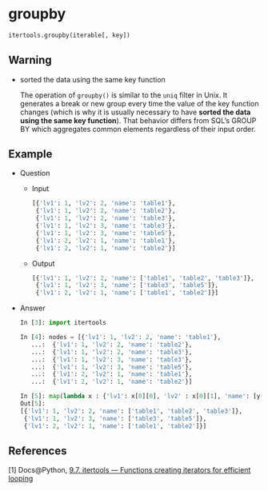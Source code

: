 # groupby

```python
itertools.groupby(iterable[, key])
```

## Warning

* sorted the data using the same key function 

  The operation of `groupby()` is similar to the `uniq` filter in Unix. It generates a break or new group every time the value of the key function changes (which is why it is usually necessary to have **sorted the data using the same key function**). That behavior differs from SQL’s GROUP BY which aggregates common elements regardless of their input order.

## Example

* Question

  * Input

    ```python
    [{'lv1': 1, 'lv2': 2, 'name': 'table1'},
     {'lv1': 1, 'lv2': 2, 'name': 'table2'},
     {'lv1': 1, 'lv2': 2, 'name': 'table3'},
     {'lv1': 1, 'lv2': 3, 'name': 'table3'},
     {'lv1': 1, 'lv2': 3, 'name': 'table5'},
     {'lv1': 2, 'lv2': 1, 'name': 'table1'},
     {'lv1': 2, 'lv2': 1, 'name': 'table2'}]
    ```

  * Output

    ```python
    [{'lv1': 1, 'lv2': 2, 'name': ['table1', 'table2', 'table3']},
     {'lv1': 1, 'lv2': 3, 'name': ['table3', 'table5']},
     {'lv1': 2, 'lv2': 1, 'name': ['table1', 'table2']}]
    ```

* Answer

  ```python
  In [3]: import itertools

  In [4]: nodes = [{'lv1': 1, 'lv2': 2, 'name': 'table1'},
     ...:  {'lv1': 1, 'lv2': 2, 'name': 'table2'},
     ...:  {'lv1': 1, 'lv2': 2, 'name': 'table3'},
     ...:  {'lv1': 1, 'lv2': 3, 'name': 'table3'},
     ...:  {'lv1': 1, 'lv2': 3, 'name': 'table5'},
     ...:  {'lv1': 2, 'lv2': 1, 'name': 'table1'},
     ...:  {'lv1': 2, 'lv2': 1, 'name': 'table2'}]

  In [5]: map(lambda x : {'lv1': x[0][0], 'lv2' : x[0][1], 'name': [y['name'] for y in x[1]]}, itertools.groupby(nodes, lambda x : (x['lv1'], x['lv2'])))
  Out[5]:
  [{'lv1': 1, 'lv2': 2, 'name': ['table1', 'table2', 'table3']},
   {'lv1': 1, 'lv2': 3, 'name': ['table3', 'table5']},
   {'lv1': 2, 'lv2': 1, 'name': ['table1', 'table2']}]
  ```

## References

[1] Docs@Python, [9.7. itertools — Functions creating iterators for efficient looping](https://docs.python.org/2/library/itertools.html#itertools.groupby)

